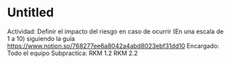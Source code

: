 # Untitled

Actividad: Definir el impacto del riesgo en caso de ocurrir (En una escala de 1 a 10) siguiendo la guía https://www.notion.so/768277ee6a8042a4abd8023ebf31dd10 
Encargado: Todo el equipo
Subpractica: RKM 1.2
RKM 2.2